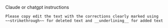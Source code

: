 Claude or chatgpt instructions

```
Please copy edit the text with the corrections clearly marked using ~~strikethrough~~ for deleted text and __underlining__ for added text
```

